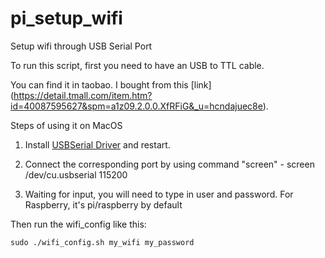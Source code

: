 # pi_setup_wifi
Setup wifi through USB Serial Port

To run this script, first you need to have an USB to TTL cable.

You can find it in taobao. I bought from this [link] (https://detail.tmall.com/item.htm?id=40087595627&spm=a1z09.2.0.0.XfRFiG&_u=hcndajuec8e).

Steps of using it on MacOS

1. Install [USBSerial Driver]( http://www.prolific.com.tw/US/ShowProduct.aspx?p_id=229&pcid=41) and restart.

2. Connect the corresponding port by using command "screen" - screen /dev/cu.usbserial 115200

3. Waiting for input, you will need to type in user and password. For Raspberry, it's pi/raspberry by default

Then run the wifi_config like this:

~~~
sudo ./wifi_config.sh my_wifi my_password
~~~
